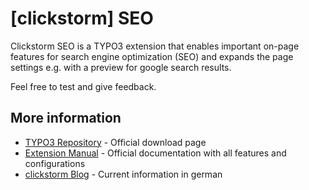 # [clickstorm] SEO

Clickstorm SEO is a TYPO3 extension that enables important on-page features for search engine optimization (SEO) 
and expands the page settings e.g. with a preview for google search results. 

Feel free to test and give feedback. 

## More information

  * [TYPO3 Repository] - Official download page
  * [Extension Manual] - Official documentation with all features and configurations
  * [clickstorm Blog] - Current information in german



[TYPO3 Repository]: <https://typo3.org/extensions/repository/view/cs_seo>
[Extension Manual]: <https://docs.typo3.org/typo3cms/extensions/cs_seo/>
[clickstorm Blog]: <https://www.clickstorm.de/blog/>
[ChangeLog]: <https://github.com/clickstorm/cs_seo/releases>

